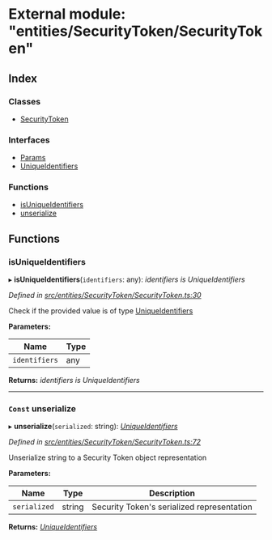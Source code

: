 # External module: "entities/SecurityToken/SecurityToken"

## Index

### Classes

* [SecurityToken](../classes/_entities_securitytoken_securitytoken_.securitytoken.md)

### Interfaces

* [Params](../interfaces/_entities_securitytoken_securitytoken_.params.md)
* [UniqueIdentifiers](../interfaces/_entities_securitytoken_securitytoken_.uniqueidentifiers.md)

### Functions

* [isUniqueIdentifiers](_entities_securitytoken_securitytoken_.md#isuniqueidentifiers)
* [unserialize](_entities_securitytoken_securitytoken_.md#const-unserialize)

## Functions

###  isUniqueIdentifiers

▸ **isUniqueIdentifiers**(`identifiers`: any): *identifiers is UniqueIdentifiers*

*Defined in [src/entities/SecurityToken/SecurityToken.ts:30](https://github.com/PolymathNetwork/polymath-sdk/blob/fb8c7c9/src/entities/SecurityToken/SecurityToken.ts#L30)*

Check if the provided value is of type [UniqueIdentifiers](../interfaces/_entities_securitytoken_securitytoken_.uniqueidentifiers.md)

**Parameters:**

Name | Type |
------ | ------ |
`identifiers` | any |

**Returns:** *identifiers is UniqueIdentifiers*

___

### `Const` unserialize

▸ **unserialize**(`serialized`: string): *[UniqueIdentifiers](../interfaces/_entities_securitytoken_securitytoken_.uniqueidentifiers.md)*

*Defined in [src/entities/SecurityToken/SecurityToken.ts:72](https://github.com/PolymathNetwork/polymath-sdk/blob/fb8c7c9/src/entities/SecurityToken/SecurityToken.ts#L72)*

Unserialize string to a Security Token object representation

**Parameters:**

Name | Type | Description |
------ | ------ | ------ |
`serialized` | string | Security Token's serialized representation  |

**Returns:** *[UniqueIdentifiers](../interfaces/_entities_securitytoken_securitytoken_.uniqueidentifiers.md)*
